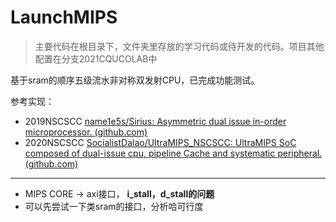# LaunchMIPS

> 主要代码在根目录下，文件夹里存放的学习代码或待开发的代码。项目其他配置在分支2021CQUCOLAB中

基于sram的顺序五级流水非对称双发射CPU，已完成功能测试。

参考实现：

- 2019NSCSCC [name1e5s/Sirius: Asymmetric dual issue in-order microprocessor. (github.com)](https://github.com/name1e5s/Sirius)
- 2020NSCSCC [SocialistDalao/UltraMIPS_NSCSCC: UltraMIPS SoC composed of dual-issue cpu, pipeline Cache and systematic peripheral. (github.com)](https://github.com/SocialistDalao/UltraMIPS_NSCSCC)



----

- MIPS CORE → axi接口， **i_stall，d_stall的问题**
- 可以先尝试一下类sram的接口，分析哈可行度
